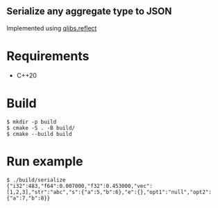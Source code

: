 ## Serialize any aggregate type to JSON
Implemented using [qlibs.reflect](https://github.com/qlibs/reflect)
# Requirements
- C++20
# Build
```
$ mkdir -p build
$ cmake -S . -B build/
$ cmake --build build
```
# Run example
```
$ ./build/serialize
{"i32":483,"f64":0.007000,"f32":0.453000,"vec":[1,2,3],"str":"abc","s":{"a":5,"b":6},"e":{},"opt1":"null","opt2":{"a":7,"b":8}}
```
